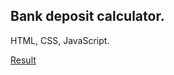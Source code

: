 
Bank deposit calculator.
---
HTML, CSS, JavaScript.

[Result](https://kolibri0509.github.io/bank_calculator/)

